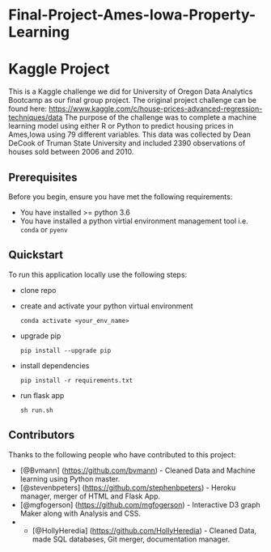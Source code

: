 # Final-Project-Ames-Iowa-Property-Learning

# Kaggle Project

This is a Kaggle challenge we did for University of Oregon Data Analytics Bootcamp as our final group project. The original project challenge can be found here: https://www.kaggle.com/c/house-prices-advanced-regression-techniques/data  The purpose of the challenge was to complete a machine learning model using either R or Python to predict housing prices in Ames,Iowa using 79 different variables. This data was collected by Dean DeCook of Truman State University and included 2390 observations of houses sold between 2006 and 2010. 

## Prerequisites

Before you begin, ensure you have met the following requirements:

* You have installed >= python 3.6
* You have installed a python virtial environment management tool
    i.e. `conda` or `pyenv`

## Quickstart

To run this application locally use the following steps:

* clone repo

* create and activate your python virtual environment

    ```
    conda activate <your_env_name>
    ```
* upgrade pip

    ```
    pip install --upgrade pip
    ```

* install dependencies

    ```
    pip install -r requirements.txt
    ```

* run flask app

    ```
    sh run.sh
    ```

## Contributors

Thanks to the following people who have contributed to this project:

* [@Bvmann] (https://github.com/bvmann) - Cleaned Data and Machine     learning using Python master.
* [@stevenbpeters] (https://github.com/stephenbpeters) - Heroku manager, merger of HTML and Flask App.
* [@mgfogerson] (https://github.com/mgfogerson) - Interactive D3 graph Maker along with Analysis and CSS.
* * [@HollyHeredia] (https://github.com/HollyHeredia) - Cleaned Data, made SQL databases, Git merger, documentation manager.